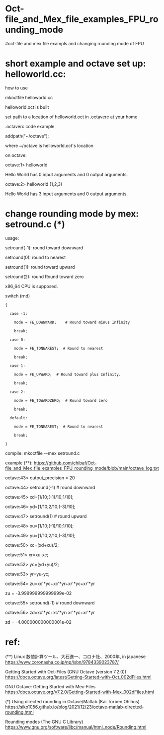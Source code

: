 # Oct-file_and_Mex_file_examples_FPU_rounding_mode

#oct-file and mex file exampls and changing rounding mode of FPU

# short example and octave set up: helloworld.cc:
how to use

mkoctfile helloworld.cc

helloworld.oct is built

set path to a location of helloworld.oct in .octaverc at your home

.octaverc code example

addpath("~/octave");

where ~/octave is helloworld.oct's location

on octave:

octave:1> helloworld 

Hello World has 0 input arguments and 0 output arguments.

octave:2> helloworld (1,2,3)

Hello World has 3 input arguments and 0 output arguments.


# change rounding mode by mex: setround.c (*)

usage:

setround(-1): round toward downward

setround(0): round to nearest

setround(1): round toward upward

setround(2): round Round toward zero


x86_64 CPU is supposed.

  switch (rnd)
  
    {
    
      case -1:
      
        mode = FE_DOWNWARD;    # Round toward minus Infinity
        
        break;
        
      case 0:
      
        mode = FE_TONEAREST;  # Round to nearest
        
        break;
        
      case 1:
      
        mode = FE_UPWARD;  # Round toward plus Infinity.
        
        break;
        
      case 2:
      
        mode = FE_TOWARDZERO;  # Round toward zero
        
        break;
        
      default:
      
        mode = FE_TONEAREST;  # Round to nearest
        
        break;
        
    }

compile: mkoctfile --mex setround.c 

example (**):
https://github.com/chibaf/Oct-file_and_Mex_file_examples_FPU_rounding_mode/blob/main/octave_log.txt

octave:43> output_precision = 20

octave:44> setround(-1)  # round downward

octave:45> xd=[1/10;(-1)/10;1/10];

octave:46> yd=[1/10;2/10;(-3)/10];

octave:47> setround(1)   # round upward

octave:48> xu=[1/10;(-1)/10;1/10];

octave:49> yu=[1/10;2/10;(-3)/10];

octave:50> xc=(xd+xu)/2;

octave:51> xr=xu-xc;

octave:52> yc=(yd+yu)/2;

octave:53> yr=yu-yc;

octave:54> zu=xc'*yc+xc'*yr+xr'*yc+xr'*yr

zu = -3.999999999999999e-02

octave:55> setround(-1)  # round downward

octave:56> zd=xc'*yc+xc'*yr+xr'*yc+xr'*yr

zd = -4.000000000000001e-02


# ref:

(**) Linux 数値計算ツール、大石進一、コロナ社、2000年, in japanese https://www.coronasha.co.jp/np/isbn/9784339023787/

Getting Started with Oct-Files (GNU Octave (version 7.2.0)) https://docs.octave.org/latest/Getting-Started-with-Oct_002dFiles.html

GNU Octave: Getting Started with Mex-Files https://docs.octave.org/v7.2.0/Getting-Started-with-Mex_002dFiles.html

(*) Using directed rounding in Octave/Matlab (Kai Torben Ohlhus) https://siko1056.github.io/blog/2021/12/23/octave-matlab-directed-rounding.html

Rounding modes (The GNU C Library) https://www.gnu.org/software/libc/manual/html_node/Rounding.html
